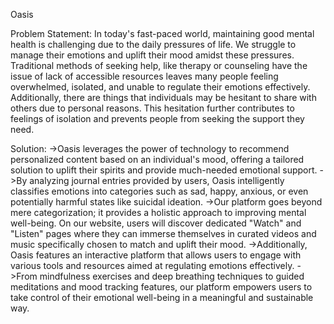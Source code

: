 Oasis 

Problem Statement:
In today's fast-paced world, maintaining good mental health is challenging due to the daily pressures of life.
We struggle to manage their emotions and uplift their mood amidst these pressures.
Traditional methods of seeking help, like therapy or counseling have the issue of lack of accessible resources leaves many people feeling overwhelmed, isolated, and unable to regulate their emotions effectively.
Additionally, there are things that individuals may be hesitant to share with others due to personal reasons.
This hesitation further contributes to feelings of isolation and prevents people from seeking the support they need.

Solution:
->Oasis leverages the power of technology to recommend personalized content based on an individual's mood, offering a tailored solution to uplift their spirits and provide much-needed emotional support.
->By analyzing journal entries provided by users, Oasis intelligently classifies emotions into categories such as sad, happy, anxious, or even potentially harmful states like suicidal ideation.
->Our platform goes beyond mere categorization; it provides a holistic approach to improving mental well-being. On our website, users will discover dedicated "Watch" and "Listen" pages where they can 
immerse themselves in curated videos and music specifically chosen to match and uplift their mood.
->Additionally, Oasis features an interactive platform that allows users to engage with various tools and resources aimed at regulating emotions effectively.
->From mindfulness exercises and deep breathing techniques to guided meditations and mood tracking features, our platform empowers users to take control of their emotional well-being in a meaningful and sustainable way.
